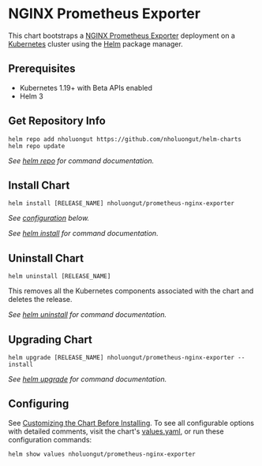 # NGINX Prometheus Exporter

This chart bootstraps a [NGINX Prometheus Exporter](https://github.com/nginxinc/nginx-prometheus-exporter) deployment on a [Kubernetes](http://kubernetes.io) cluster using the [Helm](https://helm.sh) package manager.

## Prerequisites

- Kubernetes 1.19+ with Beta APIs enabled
- Helm 3

## Get Repository Info
<!-- textlint-disable terminology -->
```console
helm repo add nholuongut https://github.com/nholuongut/helm-charts
helm repo update
```

_See [helm repo](https://helm.sh/docs/helm/helm_repo/) for command documentation._
<!-- textlint-enable -->
## Install Chart

```console
helm install [RELEASE_NAME] nholuongut/prometheus-nginx-exporter
```

_See [configuration](#configuring) below._

_See [helm install](https://helm.sh/docs/helm/helm_install/) for command documentation._

## Uninstall Chart

```console
helm uninstall [RELEASE_NAME]
```

This removes all the Kubernetes components associated with the chart and deletes the release.

_See [helm uninstall](https://helm.sh/docs/helm/helm_uninstall/) for command documentation._

## Upgrading Chart

```console
helm upgrade [RELEASE_NAME] nholuongut/prometheus-nginx-exporter --install
```

_See [helm upgrade](https://helm.sh/docs/helm/helm_upgrade/) for command documentation._

## Configuring

See [Customizing the Chart Before Installing](https://helm.sh/docs/intro/using_helm/#customizing-the-chart-before-installing). To see all configurable options with detailed comments, visit the chart's [values.yaml](./values.yaml), or run these configuration commands:

```console
helm show values nholuongut/prometheus-nginx-exporter
```
